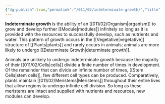 ```yaml
---
{"dg-publish":true,"permalink":"/011/02/indeterminate-growth/","title":"Indeterminate Growth","tags":["BIOL412"],"noteIcon":"1","created":"2024-10-19T20:27:19.059-07:00","updated":"2024-10-03T23:20:20.478-07:00"}
---
```


**Indeterminate growth** is the ability of an [[011/02/Organism\|organism]] to grow and develop further [[Module\|modules]] infinitely so long as it is provided with the resources to successfully develop, such as nutrients and water. This pattern of growth occurs in the [[Vegetative\|vegetative]] structure of [[Plants\|plants]] and rarely occurs in animals; animals are more likely to undergo [[Determinate Growth\|determinate growth]].

Animals are unlikely to undergo indeterminate growth because the majority of their [[011/02/Cells\|cells]] divide a finite number of times in development. Of the remainder that can divide an infinite number of times, [[Stem Cells\|stem cells]], few different cell types can be produced. Comparatively, plants maintain [[011/02/Meristems\|Meristems]] throughout their entire lives that allow regions to undergo infinite cell division. So long as these meristems are intact and supplied with nutrients and resources, new modules can develop.